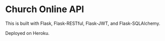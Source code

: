 # Church Online API

This is built with Flask, Flask-RESTful, Flask-JWT, and Flask-SQLAlchemy.

Deployed on Heroku.
